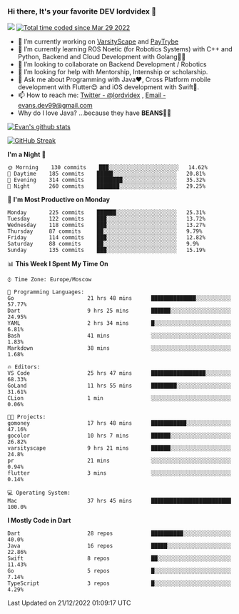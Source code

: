 ### Hi there, It's your favorite DEV lordvidex 👋
<img src="https://komarev.com/ghpvc/?username=lordvidex&label=Views&color=blue&style=plastic" /> <a href="https://wakatime.com/@0e56db35-d16b-410a-acc0-4085055304bf"><img src="https://wakatime.com/badge/user/0e56db35-d16b-410a-acc0-4085055304bf.svg" alt="Total time coded since Mar 29 2022" /></a>

- 🔭 I’m currently working on [VarsityScape](https://varsityscape.com) and [PayTrybe](https://www.paytrybe.com)
- 🌱 I’m currently learning ROS Noetic (for Robotics Systems) with C++ and Python, Backend and Cloud Development with Golang🧙🏼
- 👯 I’m looking to collaborate on Backend Development / Robotics
- 🤔 I’m looking for help with Mentorship, Internship or scholarship.
- 💬 Ask me about Programming with Java❤️, Cross Platform mobile development with Flutter😍 and iOS development with Swift🚀.
- 📫 How to reach me: [Twitter - @lordvidex](https://twitter.com/lordvidex) , [Email - evans.dev99@gmail.com](mailto:evans.dev99@gmail.com?body=Hello%20Evans,)
- Why do I love Java? ...because they have **BEANS**🤤😋

<div>
<!-- <a href="https://github.com/lordvidex">
  <img src="https://github-readme-stats.vercel.app/api/top-langs/?username=lordvidex&theme=light" />
</a>    -->
<!-- [![Top Langs](https://github-readme-stats.vercel.app/api/top-langs/?username=lordvidex)](https://github.com/lordvidex/)  -->
<a href="https://github.com/lordvidex">
 <img src="https://github-readme-stats.vercel.app/api?username=lordvidex&show_icons=true&theme=light&line_height=27" alt="Evan's github stats"/>
</a>
</div>

[![GitHub Streak](https://github-readme-streak-stats.herokuapp.com?user=lordvidex&theme=github-dark&hide_border=true)](https://git.io/streak-stats)

<!--
  <a href="https://github.com/iampawan/FlutterExampleApps">
    <img align="center" src="https://github-readme-stats.vercel.app/api/pin/?username=iampawan&repo=FlutterExampleApps&theme=light" />

  </a>
  <a href="https://github.com/iampawan/VelocityX">
   <img align="center" src="https://github-readme-stats.vercel.app/api/pin/?username=iampawan&repo=VelocityX&theme=light" />
  </a>
-->
<!--START_SECTION:waka-->
**I'm a Night 🦉** 

```text
🌞 Morning    130 commits    ███░░░░░░░░░░░░░░░░░░░░░░   14.62% 
🌆 Daytime    185 commits    █████░░░░░░░░░░░░░░░░░░░░   20.81% 
🌃 Evening    314 commits    ████████░░░░░░░░░░░░░░░░░   35.32% 
🌙 Night      260 commits    ███████░░░░░░░░░░░░░░░░░░   29.25%

```
📅 **I'm Most Productive on Monday** 

```text
Monday       225 commits    ██████░░░░░░░░░░░░░░░░░░░   25.31% 
Tuesday      122 commits    ███░░░░░░░░░░░░░░░░░░░░░░   13.72% 
Wednesday    118 commits    ███░░░░░░░░░░░░░░░░░░░░░░   13.27% 
Thursday     87 commits     ██░░░░░░░░░░░░░░░░░░░░░░░   9.79% 
Friday       114 commits    ███░░░░░░░░░░░░░░░░░░░░░░   12.82% 
Saturday     88 commits     ██░░░░░░░░░░░░░░░░░░░░░░░   9.9% 
Sunday       135 commits    ███░░░░░░░░░░░░░░░░░░░░░░   15.19%

```


📊 **This Week I Spent My Time On** 

```text
⌚︎ Time Zone: Europe/Moscow

💬 Programming Languages: 
Go                       21 hrs 48 mins      ██████████████░░░░░░░░░░░   57.77% 
Dart                     9 hrs 25 mins       ██████░░░░░░░░░░░░░░░░░░░   24.95% 
YAML                     2 hrs 34 mins       █░░░░░░░░░░░░░░░░░░░░░░░░   6.81% 
Bash                     41 mins             ░░░░░░░░░░░░░░░░░░░░░░░░░   1.83% 
Markdown                 38 mins             ░░░░░░░░░░░░░░░░░░░░░░░░░   1.68%

🔥 Editors: 
VS Code                  25 hrs 47 mins      █████████████████░░░░░░░░   68.33% 
GoLand                   11 hrs 55 mins      ████████░░░░░░░░░░░░░░░░░   31.61% 
CLion                    1 min               ░░░░░░░░░░░░░░░░░░░░░░░░░   0.06%

🐱‍💻 Projects: 
gomoney                  17 hrs 48 mins      ███████████░░░░░░░░░░░░░░   47.16% 
gocolor                  10 hrs 7 mins       ██████░░░░░░░░░░░░░░░░░░░   26.82% 
varsityscape             9 hrs 21 mins       ██████░░░░░░░░░░░░░░░░░░░   24.8% 
pr                       21 mins             ░░░░░░░░░░░░░░░░░░░░░░░░░   0.94% 
flutter                  3 mins              ░░░░░░░░░░░░░░░░░░░░░░░░░   0.14%

💻 Operating System: 
Mac                      37 hrs 45 mins      █████████████████████████   100.0%

```

**I Mostly Code in Dart** 

```text
Dart                     28 repos            ██████████░░░░░░░░░░░░░░░   40.0% 
Java                     16 repos            █████░░░░░░░░░░░░░░░░░░░░   22.86% 
Swift                    8 repos             ██░░░░░░░░░░░░░░░░░░░░░░░   11.43% 
Go                       5 repos             █░░░░░░░░░░░░░░░░░░░░░░░░   7.14% 
TypeScript               3 repos             █░░░░░░░░░░░░░░░░░░░░░░░░   4.29%

```



 Last Updated on 21/12/2022 01:09:17 UTC
<!--END_SECTION:waka-->
